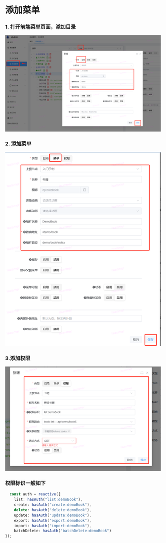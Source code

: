 # 添加菜单

### 1. 打开前端菜单页面，添加目录
![img.png](assets/img.png)
### 2. 添加菜单
![img_1.png](assets/img_1.png)
### 3.添加权限
![img2.png](assets/img_2.png)

### 权限标识一般如下
```ts
  const auth = reactive({
    list: hasAuth("list:demoBook"),
    create: hasAuth("create:demoBook"),
    delete: hasAuth("delete:demoBook"),
    update: hasAuth("update:demoBook"),
    export: hasAuth("export:demoBook"),
    import: hasAuth("import:demoBook"),
    batchDelete: hasAuth("batchDelete:demoBook")
});
```
